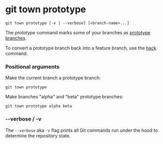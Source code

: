 # git town prototype

```command-summary
git town prototype [-v | --verbose] [<branch-name>...]
```

The _prototype_ command marks some of your branches as
[prototype branches](../branch-types.md#prototype-branches).

To convert a prototype branch back into a feature branch, use the
[hack](hack.md) command.

### Positional arguments

Make the current branch a prototype branch:

```fish
git town prototype
```

Make branches "alpha" and "beta" prototype branches:

```fish
git town prototype alpha beta
```

### --verbose / -v

The `--verbose` aka `-v` flag prints all Git commands run under the hood to
determine the repository state.
